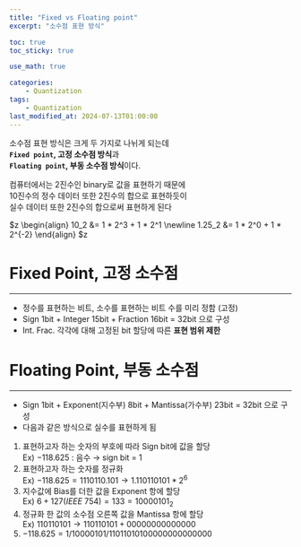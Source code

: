 ```yaml
---
title: "Fixed vs Floating point"
excerpt: "소수점 표현 방식"

toc: true
toc_sticky: true

use_math: true

categories:
    - Quantization
tags:
    - Quantization
last_modified_at: 2024-07-13T01:00:00
---
```


<!--bundle exec jekyll serve : 임시 확인-->

소수점 표현 방식은 크게 두 가지로 나뉘게 되는데<br>
**`Fixed point`, 고정 소수점 방식**과<br>
**`Floating point`, 부동 소수점 방식**이다.<br>

컴퓨터에서는 2진수인 binary로 값을 표현하기 때문에<br>
10진수의 정수 데이터 또한 2진수의 합으로 표현하듯이<br>
실수 데이터 또한 2진수의 합으로써 표현하게 된다<br>

$z
\begin{align}
10_2 &= 1 * 2^3 + 1 * 2^1 \newline
1.25_2 &= 1 * 2^0 + 1 * 2^{-2}
\end{align}
$z

# Fixed Point, 고정 소수점
---
+ 정수를 표현하는 비트, 소수를 표현하는 비트 수를 미리 정함 (고정)
+ Sign 1bit + Integer 15bit + Fraction 16bit = 32bit 으로 구성
+ Int. Frac. 각각에 대해 고정된 bit 할당에 따른 **표현 범위 제한**

# Floating Point, 부동 소수점
---
+ Sign 1bit + Exponent(지수부) 8bit + Mantissa(가수부) 23bit = 32bit 으로 구성
+ 다음과 같은 방식으로 실수를 표현하게 됨
1. 표현하고자 하는 숫자의 부호에 따라 Sign bit에 값을 할당<br>
    Ex) $-118.625$ : 음수 $\rightarrow$ sign bit = 1
2. 표현하고자 하는 숫자를 정규화<br>
    Ex) $-118.625 = 1110110.101 \rightarrow 1.110110101 * 2^6$
3. 지수값에 Bias를 더한 값을 Exponent 항에 할당<br>
    Ex) $6+127(IEEE\ 754) = 133 = 10000101_2$
4. 정규화 한 값의 소수점 오른쪽 값을 Mantissa 항에 할당<br>
    Ex) $110110101 \rightarrow 110110101 + 00000000000000$
5. $-118.625 = 1 / 10000101 / 11011010100000000000000$